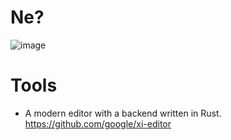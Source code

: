 # Ne?

![image](https://cloud.githubusercontent.com/assets/263237/25127061/2a90e11e-243d-11e7-8b1b-538eb28e81b3.png)

# Tools

- A modern editor with a backend written in Rust. https://github.com/google/xi-editor
